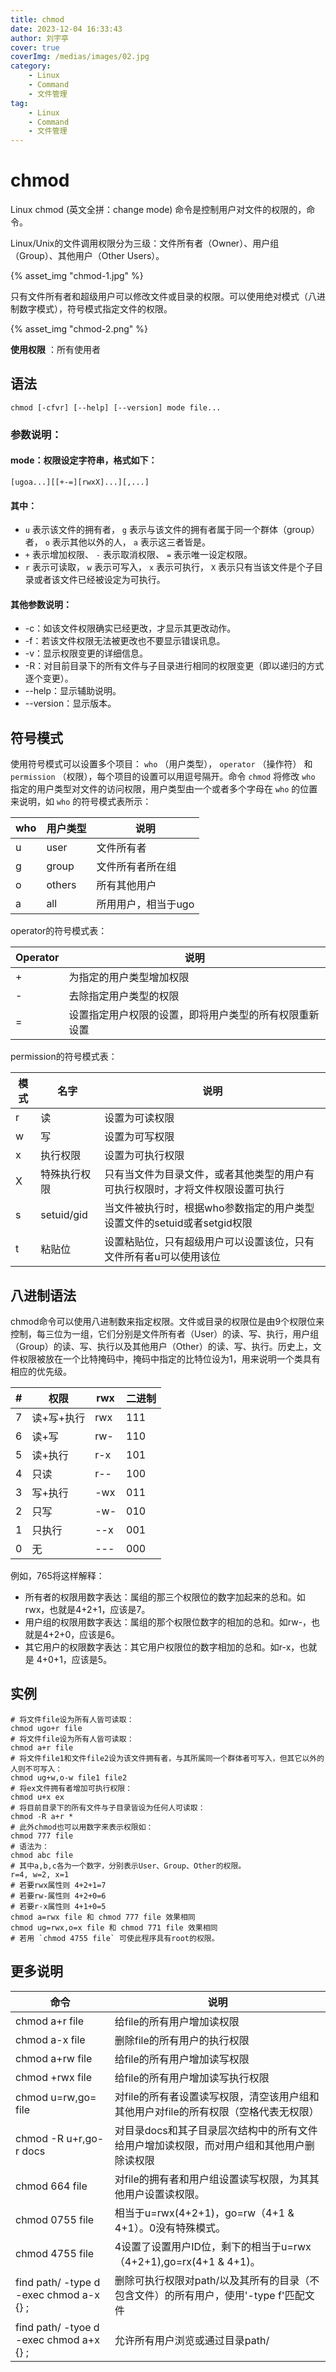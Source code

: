 ```yaml
---
title: chmod
date: 2023-12-04 16:33:43
author: 刘宇亭
cover: true
coverImg: /medias/images/02.jpg
category:
    - Linux
    - Command
    - 文件管理
tag:
    - Linux
    - Command
    - 文件管理
---
```

# chmod

Linux chmod (英文全拼：change mode) 命令是控制用户对文件的权限的，命令。

Linux/Unix的文件调用权限分为三级：文件所有者（Owner）、用户组（Group）、其他用户（Other Users）。

{% asset_img "chmod-1.jpg" %}

只有文件所有者和超级用户可以修改文件或目录的权限。可以使用绝对模式（八进制数字模式），符号模式指定文件的权限。

{% asset_img "chmod-2.png" %}

**使用权限** ：所有使用者

## 语法

```shell
chmod [-cfvr] [--help] [--version] mode file...
```

### 参数说明：

#### mode：权限设定字符串，格式如下：

```shell 
[ugoa...][[+-=][rwxX]...][,...]
```

#### 其中：

-  `u` 表示该文件的拥有者， `g` 表示与该文件的拥有者属于同一个群体（group）者， `o` 表示其他以外的人， `a` 表示这三者皆是。
-  `+` 表示增加权限、 `-` 表示取消权限、 `=` 表示唯一设定权限。
-  `r` 表示可读取， `w` 表示可写入， `x` 表示可执行， `X` 表示只有当该文件是个子目录或者该文件已经被设定为可执行。

#### 其他参数说明：

- -c：如该文件权限确实已经更改，才显示其更改动作。
- -f：若该文件权限无法被更改也不要显示错误讯息。
- -v：显示权限变更的详细信息。
- -R：对目前目录下的所有文件与子目录进行相同的权限变更（即以递归的方式逐个变更）。
- --help：显示辅助说明。
- --version：显示版本。

## 符号模式

使用符号模式可以设置多个项目： `who` （用户类型）， `operator` （操作符） 和 `permission` （权限），每个项目的设置可以用逗号隔开。命令 `chmod` 将修改 `who` 指定的用户类型对文件的访问权限，用户类型由一个或者多个字母在 `who` 的位置来说明，如 `who` 的符号模式表所示：

| who  | 用户类型 | 说明                |
| ---- | -------- | ------------------- |
| u    | user     | 文件所有者          |
| g    | group    | 文件所有者所在组    |
| o    | others   | 所有其他用户        |
| a    | all      | 所用用户，相当于ugo |

operator的符号模式表：

| Operator | 说明                                                   |
| -------- | ------------------------------------------------------ |
| +        | 为指定的用户类型增加权限                               |
| -        | 去除指定用户类型的权限                                 |
| =        | 设置指定用户权限的设置，即将用户类型的所有权限重新设置 |

permission的符号模式表：

| 模式 | 名字         | 说明                                                         |
| ---- | ------------ | ------------------------------------------------------------ |
| r    | 读           | 设置为可读权限                                               |
| w    | 写           | 设置为可写权限                                               |
| x    | 执行权限     | 设置为可执行权限                                             |
| X    | 特殊执行权限 | 只有当文件为目录文件，或者其他类型的用户有可执行权限时，才将文件权限设置可执行 |
| s    | setuid/gid   | 当文件被执行时，根据who参数指定的用户类型设置文件的setuid或者setgid权限 |
| t    | 粘贴位       | 设置粘贴位，只有超级用户可以设置该位，只有文件所有者u可以使用该位 |

## 八进制语法

chmod命令可以使用八进制数来指定权限。文件或目录的权限位是由9个权限位来控制，每三位为一组，它们分别是文件所有者（User）的读、写、执行，用户组（Group）的读、写、执行以及其他用户（Other）的读、写、执行。历史上，文件权限被放在一个比特掩码中，掩码中指定的比特位设为1，用来说明一个类具有相应的优先级。

| #    | 权限       | rwx  | 二进制 |
| ---- | ---------- | ---- | ------ |
| 7    | 读+写+执行 | rwx  | 111    |
| 6    | 读+写      | rw-  | 110    |
| 5    | 读+执行    | r-x  | 101    |
| 4    | 只读       | r--  | 100    |
| 3    | 写+执行    | -wx  | 011    |
| 2    | 只写       | -w-  | 010    |
| 1    | 只执行     | --x  | 001    |
| 0    | 无         | ---  | 000    |

例如，765将这样解释：

- 所有者的权限用数字表达：属组的那三个权限位的数字加起来的总和。如rwx，也就是4+2+1，应该是7。
- 用户组的权限用数字表达：属组的那个权限位数字的相加的总和。如rw-，也就是4+2+0，应该是6。
- 其它用户的权限数字表达：其它用户权限位的数字相加的总和。如r-x，也就是 4+0+1，应该是5。

## 实例

```shell
# 将文件file设为所有人皆可读取：
chmod ugo+r file
# 将文件file设为所有人皆可读取：
chmod a+r file
# 将文件file1和文件file2设为该文件拥有者，与其所属同一个群体者可写入，但其它以外的人则不可写入：
chmod ug+w,o-w file1 file2
# 将ex文件拥有者增加可执行权限：
chmod u+x ex
# 将目前目录下的所有文件与子目录皆设为任何人可读取：
chmod -R a+r *
# 此外chmod也可以用数字来表示权限如：
chmod 777 file
# 语法为：
chmod abc file
# 其中a,b,c各为一个数字，分别表示User、Group、Other的权限。
r=4, w=2, x=1
# 若要rwx属性则 4+2+1=7
# 若要rw-属性则 4+2+0=6
# 若要r-x属性则 4+1+0=5
chmod a=rwx file 和 chmod 777 file 效果相同
chmod ug=rwx,o=x file 和 chmod 771 file 效果相同
# 若用 `chmod 4755 file` 可使此程序具有root的权限。
```

## 更多说明

| 命令                                     | 说明                                                         |
| ---------------------------------------- | ------------------------------------------------------------ |
| chmod a+r file                           | 给file的所有用户增加读权限                                   |
| chmod a-x file                           | 删除file的所有用户的执行权限                                 |
| chmod a+rw file                          | 给file的所有用户增加读写权限                                 |
| chmod +rwx file                          | 给file的所有用户增加读写执行权限                             |
| chmod u=rw,go= file                      | 对file的所有者设置读写权限，清空该用户组和其他用户对file的所有权限（空格代表无权限） |
| chmod -R u+r,go-r docs                   | 对目录docs和其子目录层次结构中的所有文件给用户增加读权限，而对用户组和其他用户删除读权限 |
| chmod 664 file                           | 对file的拥有者和用户组设置读写权限，为其其他用户设置读权限。 |
| chmod 0755 file                          | 相当于u=rwx(4+2+1)，go=rw（4+1 & 4+1）。0没有特殊模式。      |
| chmod 4755 file                          | 4设置了设置用户ID位，剩下的相当于u=rwx（4+2+1),go=rx(4+1 & 4+1)。 |
| find path/ -type d -exec chmod a-x {} \; | 删除可执行权限对path/以及其所有的目录（不包含文件）的所有用户，使用'-type f'匹配文件 |
| find path/ -tyoe d -exec chmod a+x {} \; | 允许所有用户浏览或通过目录path/                              |
